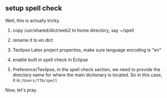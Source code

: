## setup spell check

Well, this is actually tricky.

1. copy /usr/shared/dict/web2 to home directory, say ~/spell

2. rename it to en.dict

3. Texlipse Latex project properties, make sure language encoding is "en"

4. enable built in spell check in Eclipse

5. Preference/Texlipse, in the spell check section, we need to provide the
directory name for where the main dictionary is located. So in this case, it
is `/Users/f7b/spell`

Now, let's pray.

